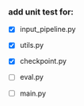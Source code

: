 ### add unit test for:
- [x] input_pipeline.py
- [x] utils.py
- [x] checkpoint.py
- [ ] eval.py
- [ ] main.py

